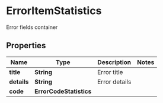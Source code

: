 

# ErrorItemStatistics

Error fields container

## Properties

| Name | Type | Description | Notes |
|------------ | ------------- | ------------- | -------------|
|**title** | **String** | Error title |  |
|**details** | **String** | Error details |  |
|**code** | **ErrorCodeStatistics** |  |  |



